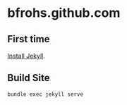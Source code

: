 bfrohs.github.com
=================

## First time

[Install Jekyll](https://help.github.com/articles/using-jekyll-with-pages/#installing-jekyll).

## Build Site

```
bundle exec jekyll serve
```
